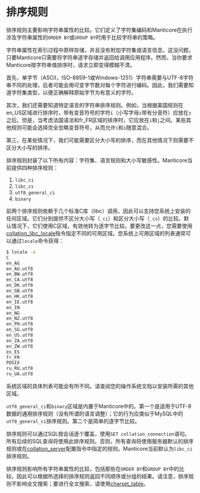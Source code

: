 # 排序规则

排序规则主要影响字符串属性的比较。它们定义了字符集编码和Manticore在执行涉及字符串属性的`ORDER BY`或`GROUP BY`时用于比较字符串的策略。

字符串属性在索引过程中原样存储，并且没有附加字符集或语言信息。这没问题，只要Manticore只需要将字符串逐字存储并返回给调用应用程序。然而，当你要求Manticore按字符串值排序时，请求立即变得模糊不清。

首先，单字节（ASCII，ISO-8859-1或Windows-1251）字符串需要与UTF-8字符串不同的处理，后者可能会用可变字节数对每个字符进行编码。因此，我们需要知道字符集类型，以便正确解释原始字节为有意义的字符。

其次，我们还需要知道特定语言的字符串排序规则。例如，当根据美国规则在en_US区域进行排序时，带有变音符号的字符`ï`（小写字母`i`带有分音符）应放在`z`之后。但是，当考虑法国语法和fr_FR区域的排序时，它应放在`i`和`j`之间。某些其他规则可能会选择完全忽略变音符号，从而允许`ï`和`i`随意混合。

第三，在某些情况下，我们可能需要区分大小写的排序，而在其他情况下则需要不区分大小写的排序。

排序规则封装了以下所有内容：字符集、语言规则和大小写敏感性。Manticore当前提供四种排序规则：

1. `libc_ci`
2. `libc_cs`
3. `utf8_general_ci`
4. `binary`

前两个排序规则依赖于几个标准C库（libc）调用，因此可以支持您系统上安装的任何区域。它们分别提供不区分大小写（`_ci`）和区分大小写（`_cs`）的比较。默认情况下，它们使用C区域，有效地转为逐字节比较。要更改这一点，您需要使用[collation_libc_locale](../Server_settings/Searchd.md#collation_libc_locale)指令指定不同的可用区域。您系统上可用区域的列表通常可以通过`locale`命令获得：

```bash
$ locale -a
C
en_AG
en_AU.utf8
en_BW.utf8
en_CA.utf8
en_DK.utf8
en_GB.utf8
en_HK.utf8
en_IE.utf8
en_IN
en_NG
en_NZ.utf8
en_PH.utf8
en_SG.utf8
en_US.utf8
en_ZA.utf8
en_ZW.utf8
es_ES
fr_FR
POSIX
ru_RU.utf8
ru_UA.utf8
```

系统区域的具体列表可能会有所不同。请查阅您的操作系统文档以安装所需的其他区域。

`utf8_general_ci`和`binary`区域是内置于Manticore中的。第一个是适用于UTF-8数据的通用排序规则（没有所谓的语言调整）；它的行为应类似于MySQL中的`utf8_general_ci`排序规则。第二个是简单的逐字节比较。

排序规则可以通过SQL按会话逐个覆盖，使用`SET collation_connection`语句。所有后续的SQL查询将使用此排序规则。否则，所有查询将使用服务器默认的排序规则或在[collation_server](../Server_settings/Searchd.md#collation_server)配置指令中指定的规则。Manticore当前默认为`libc_ci`排序规则。

排序规则影响所有字符串属性的比较，包括那些在`ORDER BY`和`GROUP BY`中的比较，因此可以根据所选择的排序规则返回不同顺序或分组的结果。请注意，排序规则不影响全文搜索；要进行全文搜索，请使用[charset_table](../Creating_a_table/NLP_and_tokenization/Low-level_tokenization.md#charset_table)。

<!-- proofread -->
